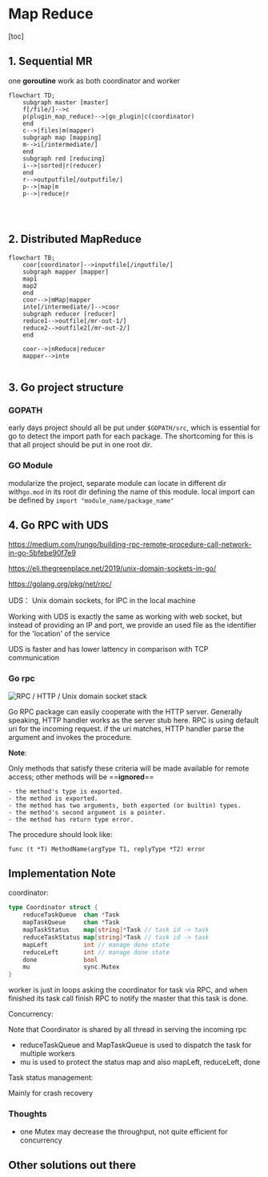 

# Map Reduce

[toc]



## 1. Sequential MR

one **goroutine** work as both coordinator and worker

```mermaid
flowchart TD;
	subgraph master [master]
	f[/file/]-->c
	p(plugin_map_reduce)-->|go_plugin|c(coordinator)
	end
	c-->|files|m(mapper)
	subgraph map [mapping]
	m-->i[/intermediate/]
	end
	subgraph red [reducing]
	i-->|sorted|r(reducer)
	end
	r-->outputfile[/outputfile/]
	p-->|map|m
	p-->|reduce|r
	
	
    

```

## 2. Distributed MapReduce

```mermaid
flowchart TB;
	coor[coordinator]-->inputfile[/inputfile/]
    subgraph mapper [mapper]
    map1
    map2
    end
    coor-->|mMap|mapper
    inte[/intermediate/]-->coor
    subgraph reducer [reducer]
    reduce1-->outfile[/mr-out-1/]
    reduce2-->outfile2[/mr-out-2/]
    end

	coor-->|nReduce|reducer
	mapper-->inte


```

## 3. Go project structure

### GOPATH

early days project should all be put under `$GOPATH/src`, which is essential for go to detect the import path for each package. The shortcoming for this is that all project should be put in one root dir.

### GO Module

modularize the project,  separate module can locate in different dir with`go.mod` in its root dir defining the name of this module. local import can be defined by `import "module_name/package_name"`



## 4. Go RPC with UDS

https://medium.com/rungo/building-rpc-remote-procedure-call-network-in-go-5bfebe90f7e9

https://eli.thegreenplace.net/2019/unix-domain-sockets-in-go/

https://golang.org/pkg/net/rpc/

UDS： Unix domain sockets, for IPC in the local machine

Working with UDS is exactly the same as working with web socket, but instead of providing an IP and port, we provide an used file as the identifier for the 'location' of the service

UDS is faster and has lower lattency in comparison with TCP communication

### Go rpc



![RPC / HTTP / Unix domain socket stack](https://eli.thegreenplace.net/images/2019/rpc-http-uds.png)

Go RPC package can easily cooperate with the HTTP server. Generally speaking, HTTP handler works as the server stub here. RPC is using default uri for the incoming request. if the uri matches, HTTP handler parse the argument and invokes the procedure. 

**Note**:

Only methods that satisfy these criteria will be made available for remote access; other methods will be ==**ignored**==

```
- the method's type is exported.
- the method is exported.
- the method has two arguments, both exported (or builtin) types.
- the method's second argument is a pointer.
- the method has return type error.
```

The procedure should look like:

```
func (t *T) MethodName(argType T1, replyType *T2) error
```



## Implementation Note

coordinator:

```go
type Coordinator struct {
	reduceTaskQueue  chan *Task
	mapTaskQueue     chan *Task
	mapTaskStatus    map[string]*Task // task id -> task 
	reduceTaskStatus map[string]*Task // task id -> task
	mapLeft          int // manage done state
	reduceLeft       int // manage done state
	done             bool
	mu               sync.Mutex
}
```

worker is just in loops asking the coordinator for task via RPC, and when finished its task call finish RPC to notify the master that this task is done.

Concurrency:

Note that Coordinator is shared by all thread in serving the incoming rpc

- reduceTaskQueue and MapTaskQueue is used to dispatch the task for multiple workers
- mu is used to protect the status map and also mapLeft, reduceLeft, done

Task status management:

Mainly for crash recovery

### Thoughts

- one Mutex may decrease the throughput, not quite efficient for concurrency

## Other solutions out there

